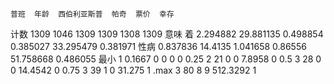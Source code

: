 	普班	年龄	西伯利亚斯普	帕奇	票价	幸存
计数	1309	1046	1309	1309	1308	1309
意味 着	2.294882	29.881135	0.498854	0.385027	33.295479	0.381971
性病	0.837836	14.4135	1.041658	0.86556	51.758668	0.486055
最小	1	0.1667	0	0	0	0
0.25	2	21	0	0	7.8958	0
0.5	3	28	0	0	14.4542	0
0.75	3	39	1	0	31.275	1
.max	3	80	8	9	512.3292	1
